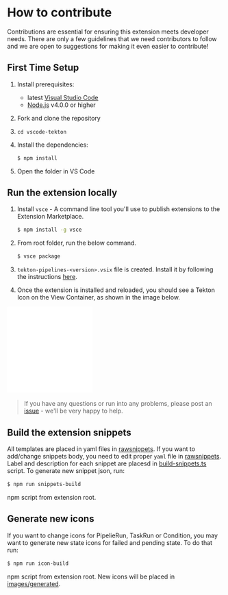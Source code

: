 # How to contribute

Contributions are essential for ensuring this extension meets developer needs.
There are only a few guidelines that we need contributors to follow and we are open to suggestions for making it even easier to contribute!

## First Time Setup
1. Install prerequisites:
   * latest [Visual Studio Code](https://code.visualstudio.com/)
   * [Node.js](https://nodejs.org/) v4.0.0 or higher
2. Fork and clone the repository
3. `cd vscode-tekton`
4. Install the dependencies:

	```bash
	$ npm install
	```
5. Open the folder in VS Code

## Run the extension locally

1. Install `vsce` - A command line tool you'll use to publish extensions to the Extension Marketplace.
    ```bash
    $ npm install -g vsce
    ```
2. From root folder, run the below command.
    ```bash
    $ vsce package
    ```
3. `tekton-pipelines-<version>.vsix` file is created. Install it by following the instructions [here](https://code.visualstudio.com/docs/editor/extension-gallery#_install-from-a-vsix).


4. Once the extension is installed and reloaded, you should see a Tekton Icon on the View Container, as shown in the image below.

![View Tekton Pipelines](https://github.com/redhat-developer/vscode-tekton/blob/main/images/tekton.svg)

> If you have any questions or run into any problems, please post an [issue](issues) - we'll be very happy to help.

## Build the extension snippets

All templates are placed in yaml files in [rawsnippets](./rawsnippets).
If you want to add/change snippets body, you need to edit proper `yaml` file in [rawsnippets](./rawsnippets).
Label and description for each snippet are placesd in [build-snippets.ts](build/build-snippets.ts) script.
To generate new snippet json, run:
```bash
$ npm run snippets-build
```
npm script from extension root.

## Generate new icons

If you want to change icons for PipelieRun, TaskRun or Condition, you may want to generate new state icons for failed and pending state.
To do that run:
```bash
$ npm run icon-build
```
npm script from extension root.
New icons will be placed in [images/generated](./images/generated).
